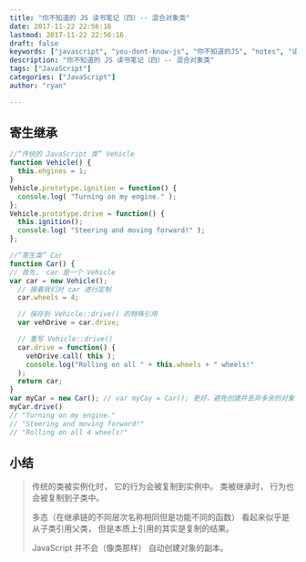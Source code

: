 ```yaml
---
title: "你不知道的 JS 读书笔记（四）-- 混合对象类"
date: 2017-11-22 22:56:16
lastmod: 2017-11-22 22:56:16
draft: false
keywords: ["javascript", "you-dont-know-js", "你不知道的JS", "notes", "读书笔记", "混合对象类"]
description: "你不知道的 JS 读书笔记（四）-- 混合对象类"
tags: ["JavaScript"]
categories: ["JavaScript"]
author: "ryan"

---
```


## 寄生继承

```javascript
//“传统的 JavaScript 类” Vehicle
function Vehicle() {
  this.ehgines = 1;
}
Vehicle.prototype.ignition = function() {
  console.log( "Turning on my engine." );
};
Vehicle.prototype.drive = function() {
  this.ignition();
  console.log( "Steering and moving forward!" );
};

//“寄生类” Car
function Car() {
// 首先， car 是一个 Vehicle
var car = new Vehicle();
  // 接着我们对 car 进行定制
  car.wheels = 4;

  // 保存到 Vehicle::drive() 的特殊引用
  var vehDrive = car.drive;

  // 重写 Vehicle::drive()
  car.drive = function() {
    vehDrive.call( this );
    console.log("Rolling on all " + this.wheels + " wheels!"
  );
  return car;
}
var myCar = new Car(); // var myCay = Car(); 更好，避免创建并丢弃多余的对象
myCar.drive()
// "Turning on my engine."
// "Steering and moving forward!"
// "Rolling on all 4 wheels!"
```

## 小结

> 传统的类被实例化时， 它的行为会被复制到实例中。 类被继承时， 行为也会被复制到子类中。
>
> 多态（在继承链的不同层次名称相同但是功能不同的函数） 看起来似乎是从子类引用父类， 但是本质上引用的其实是复制的结果。
>
> JavaScript 并不会（像类那样） 自动创建对象的副本。
